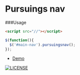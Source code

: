 Pursuings nav
===

###Usage
```html
<script src="//"></script>
```

```js
$(function(){
  $('#main-nav').pursuingsnav();
});
```

* [Demo](http://akurganow.github.io/pursuing-nav)

[![LICENSE](http://i.creativecommons.org/l/by-sa/4.0/88x31.png)](http://creativecommons.org/licenses/by-sa/4.0/)
